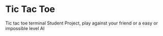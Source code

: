 # Tic Tac Toe 
 Tic tac toe terminal Student Project,  play against your friend or a easy or impossible level AI
